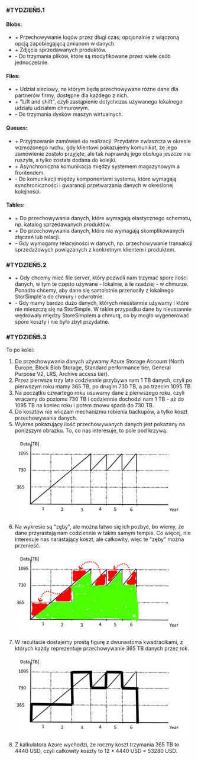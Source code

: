 ### #TYDZIEŃ5.1
#### Blobs:
* \+ Przechowywanie logów przez długi czas; opcjonalnie z włączoną opcją zapobiegającą zmianom w danych.
* \+ Zdjęcia sprzedawanych produktów.
* \- Do trzymania plików, które są modyfikowane przez wiele osób jednocześnie.

#### Files:
* \+ Udział sieciowy, na którym będą przechowywane różne dane dla partnerów firmy, dostępne dla każdego z nich.
* \+ "Lift and shift", czyli zastąpienie dotychczas używanego lokalnego udziału udziałem chmurowym.
* \- Do trzymania dysków maszyn wirtualnych.

#### Queues:
* \+ Przyjmowanie zamówień do realizacji. Przydatne zwłaszcza w okresie wzmożonego ruchu, gdy klientowi pokazujemy komunikat, że jego zamówienie zostało przyjęte, ale tak naprawdę jego obsługa jeszcze nie ruszyła, a tylko została dodana do kolejki.
* \+ Asynchroniczna komunikacja między systemem magazynowym a frontendem.
* \- Do komunikacji między komponentami systemu, które wymagają synchroniczności i gwarancji przetwarzania danych w określonej kolejności.

#### Tables:
* \+ Do przechowywania danych, które wymagają elastycznego schematu, np. katalog sprzedawanych produktów.
* \+ Do przechowywania danych, które nie wymagają skomplikowanych złączeń lub relacji.
* \- Gdy wymagamy relacyjności w danych, np. przechowywanie transakcji sprzedażowych powiązanych z konkretnym klientem i produktem.

### #TYDZIEŃ5.2
* \+ Gdy chcemy mieć file server, który pozwoli nam trzymać spore ilości danych, w tym te często używane - lokalnie, a te rzadziej - w chmurze. Ponadto chcemy, aby dane się samoistnie przenosiły z lokalnego StorSimple'a do chmury i odwrotnie.
* \- Gdy mamy bardzo dużo danych, których nieustannie używamy i które nie mieszczą się na StorSimple. W takim przypadku dane by nieustannie wędrowały między StoreSimplem a chmurą, co by mogło wygenerować spore koszty i nie było zbyt przydatne.

### #TYDZIEŃ5.3
To po kolei:
1. Do przechowywania danych używamy Azure Storage Account (North Europe, Block Blob Storage, Standard performance tier, General Purpose V2, LRS, Archive access tier).
2. Przez pierwsze trzy lata codziennie przybywa nam 1 TB danych, czyli po pierwszym roku mamy 365 TB, po drugim 730 TB, a po trzecim 1095 TB.
3. Na początku czwartego roku usuwamy dane z pierwszego roku, czyli wracamy do poziomu 730 TB i codziennie dochodzi nam 1 TB - aż do 1095 TB na koniec roku i potem znowu spada do 730 TB.
4. Do kosztów nie wliczam mechanizmu robienia backupów, a tylko koszt przechowywania danych.
5. Wykres pokazujący ilość przechowywanych danych jest pokazany na poniższym obrazku. To, co nas interesuje, to pole pod krzywą.
![](Img/1.png)
6. Na wykresie są "zęby", ale można łatwo się ich pozbyć, bo wiemy, że dane przyrastają nam codziennie w takim samym tempie. Co więcej, nie interesuje nas narastający koszt, ale całkowity, więc te "zęby" można przenieść.
![](Img/2.png)
7. W rezultacie dostajemy prostą figurę z dwunastoma kwadracikami, z których każdy reprezentuje przechowywanie 365 TB danych przez rok.
![](Img/3.png)
8. Z kalkulatora Azure wychodzi, że roczny koszt trzymania 365 TB to 4440 USD, czyli całkowity koszty to 12 * 4440 USD = 53280 USD.

